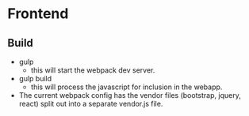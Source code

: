 # Frontend

## Build
* gulp
  * this will start the webpack dev server.
* gulp build
  * this will process the javascript for inclusion in the webapp.
* The current webpack config has the vendor files (bootstrap, jquery, react) split out into a separate vendor.js file. 
